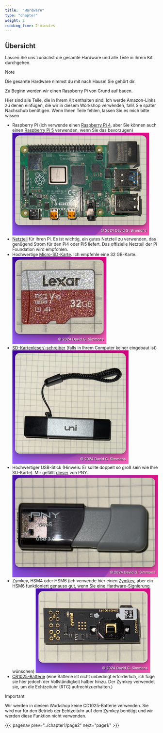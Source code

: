 ```yaml
---
title:  "Hardware"
type: "chapter"
weight: 2
reading_time: 2 minutes
---
```


## Übersicht

Lassen Sie uns zunächst die gesamte Hardware und alle Teile in Ihrem Kit durchgehen.

> [!NOTE]
> Die gesamte Hardware nimmst du mit nach Hause! Sie gehört dir.

Zu Beginn werden wir einen Raspberry Pi von Grund auf bauen.

Hier sind alle Teile, die in Ihrem Kit enthalten sind. Ich werde Amazon-Links zu denen einfügen, die wir in diesem Workshop verwenden, falls Sie später Nachschub benötigen. Wenn Ihnen Teile fehlen, lassen Sie es mich bitte wissen

- Raspberry Pi (ich verwende einen [Raspberry Pi 4](https://amzn.to/3Y2BBgn), aber Sie können auch einen [Raspberry Pi 5](https://amzn.to/4dAKfZ3) verwenden, wenn Sie das bevorzugen)
  ![Raspberry Pi 4](images/rpi.png)
- [Netzteil](https://amzn.to/4eWmYSr) für Ihren Pi. Es ist wichtig, ein gutes Netzteil zu verwenden, das genügend Strom für den Pi4 oder Pi5 liefert. Das offizielle Netzteil der Pi Foundation wird empfohlen.
- Hochwertige [Micro-SD-Karte](https://amzn.to/3U2Twm1). Ich empfehle eine 32 GB-Karte.
  ![SD-Karte](images/sdcard.png)
- [SD-Kartenleser/-schreiber](https://amzn.to/4dEs2Kc) (falls in Ihrem Computer keiner eingebaut ist)
  ![SD-Kartenschreiber](images/reader.png)
- Hochwertiger USB-Stick (Hinweis: Er sollte doppelt so groß sein wie Ihre SD-Karte). Mir gefällt [dieser](https://amzn.to/3NrH4Iz) von PNY.
  ![Flash-Laufwerk](images/usb-drive.png)
- Zymkey, HSM4 oder HSM6 (ich verwende hier einen [Zymkey](https://amzn.to/4eRcIvn), aber ein HSM6 funktioniert genauso gut, wenn Sie eine Hardware-Signierung wünschen)
  ![Zymkey](images/zymkey.png)
- [CR1025-Batterie](https://amzn.to/4eJG1Qt) (eine Batterie ist nicht unbedingt erforderlich, ich füge sie hier jedoch der Vollständigkeit halber hinzu. Der Zymkey verwendet sie, um die Echtzeituhr (RTC) aufrechtzuerhalten.)

> [!IMPORTANT]
> Wir werden in diesem Workshop keine CD1025-Batterie verwenden. Sie wird nur für den Betrieb der Echtzeituhr auf dem Zymkey benötigt und wir werden diese Funktion nicht verwenden.

{{< pagenav prev="../chapter1/page2" next="page1/" >}}
